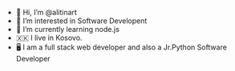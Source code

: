 - 👋 Hi, I’m @alitinart
- 👀 I’m interested in Software Developent
- 🌱 I’m currently learning node.js
- 🇽🇰  I live in Kosovo.
- 🖥  I am a full stack web developer and also a Jr.Python Software Developer
